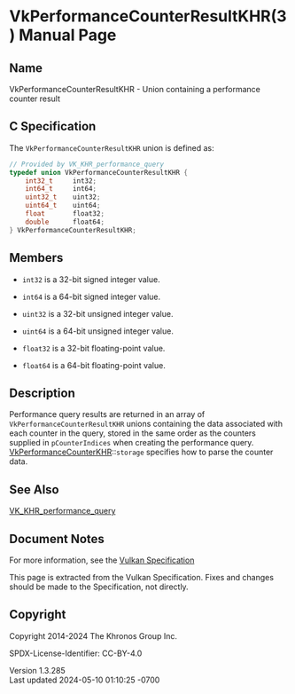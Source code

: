 # VkPerformanceCounterResultKHR(3) Manual Page

## Name

VkPerformanceCounterResultKHR - Union containing a performance counter
result



## <a href="#_c_specification" class="anchor"></a>C Specification

The `VkPerformanceCounterResultKHR` union is defined as:

``` c
// Provided by VK_KHR_performance_query
typedef union VkPerformanceCounterResultKHR {
    int32_t     int32;
    int64_t     int64;
    uint32_t    uint32;
    uint64_t    uint64;
    float       float32;
    double      float64;
} VkPerformanceCounterResultKHR;
```

## <a href="#_members" class="anchor"></a>Members

- `int32` is a 32-bit signed integer value.

- `int64` is a 64-bit signed integer value.

- `uint32` is a 32-bit unsigned integer value.

- `uint64` is a 64-bit unsigned integer value.

- `float32` is a 32-bit floating-point value.

- `float64` is a 64-bit floating-point value.

## <a href="#_description" class="anchor"></a>Description

Performance query results are returned in an array of
`VkPerformanceCounterResultKHR` unions containing the data associated
with each counter in the query, stored in the same order as the counters
supplied in `pCounterIndices` when creating the performance query.
[VkPerformanceCounterKHR](https://registry.khronos.org/vulkan/specs/1.3-extensions/man/html/VkPerformanceCounterKHR.html)::`storage`
specifies how to parse the counter data.

## <a href="#_see_also" class="anchor"></a>See Also

[VK_KHR_performance_query](https://registry.khronos.org/vulkan/specs/1.3-extensions/man/html/VK_KHR_performance_query.html)

## <a href="#_document_notes" class="anchor"></a>Document Notes

For more information, see the <a
href="https://registry.khronos.org/vulkan/specs/1.3-extensions/html/vkspec.html#VkPerformanceCounterResultKHR"
target="_blank" rel="noopener">Vulkan Specification</a>

This page is extracted from the Vulkan Specification. Fixes and changes
should be made to the Specification, not directly.

## <a href="#_copyright" class="anchor"></a>Copyright

Copyright 2014-2024 The Khronos Group Inc.

SPDX-License-Identifier: CC-BY-4.0

Version 1.3.285  
Last updated 2024-05-10 01:10:25 -0700
